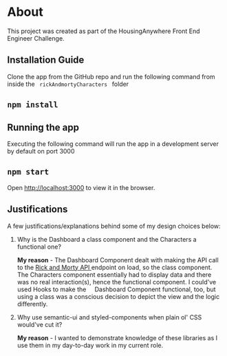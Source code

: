 # About

This project was created as part of the HousingAnywhere Front End Engineer Challenge.

## Installation Guide

Clone the app from the GitHub repo and run the following command from inside the <code> rickAndmortyCharacters </code> folder

## `npm install`

## Running the app

Executing the following command will run the app in a development server by default on port 3000

## `npm start`

Open [http://localhost:3000](http://localhost:3000) to view it in the browser.

## Justifications

A few justifications/explanations behind some of my design choices below:

<ol>

<li>
Why is the Dashboard a class component and the Characters a functional one?

<b>My reason</b> - The Dashboard Component dealt with making the API call to the <a href="https://rickandmortyapi.com/"> Rick and Morty API <a/> endpoint on load, so the class component. The Characters component essentially had to display data and there was no real interaction(s), hence the functional component. I could've used Hooks to make the     Dashboard Component functional, too, but using a class was a conscious decision to depict the view and the logic differently.

</li>

<li>
Why use semantic-ui and styled-components when plain ol' CSS would've cut it?

<b>My reason</b> - I wanted to demonstrate knowledge of these libraries as I use them in my day-to-day work in my current role.

</li>

</ol>
